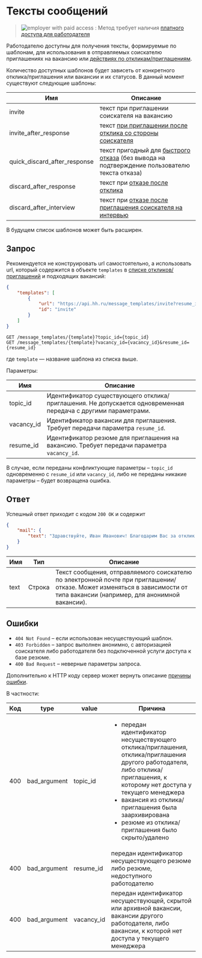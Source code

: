 # Тексты сообщений

> <img src="http://hhru.github.io/api/badges/emp_paid.png" alt="employer with paid access" /> : Метод требует наличия [платного доступа для работодателя](/docs/payable/employer_payable_methods.md)

Работодателю доступны для получения тексты, формируемые по шаблонам, для
использования в отправляемых соискателю приглашениях на вакансию или
[действиях по откликам/приглашениям](employer_negotiations.md#actions).

Количество доступных шаблонов будет зависеть от конкретного отклика/приглашения
или вакансии и их статусов. В данный момент существуют следующие шаблоны:

Имя | Описание
----|---------
invite | текст при приглашении соискателя на вакансию
invite_after_response | текст [при приглашении после отклика со стороны соискателя](employer_negotiations.md#invite)
quick_discard_after_response | текст пригодный для [быстрого отказа](employer_negotiations.md#discard) (без вывода на подтверждение пользователю текста отказа)
discard_after_response | текст при [отказе после отклика](employer_negotiations.md#discard)
discard_after_interview | текст при [отказе после приглашения соискателя на интервью](employer_negotiations.md#discard)

В будущем список шаблонов может быть расширен.


<a name="request"></a>
## Запрос

Рекомендуется не конструировать url самостоятельно, а использовать url,
который содержится в объекте `templates` в
[списке откликов/приглашений](employer_negotiations.md#negotiations-list)
и подходящих вакансий:

```json
{
    "templates": [
        {
            "url": "https://api.hh.ru/message_templates/invite?resume_id=0123456789abcdef&vacancy_id=123456",
            "id": "invite"
        }
    ]
}
```

```
GET /message_templates/{template}?topic_id={topic_id}
GET /message_templates/{template}?vacancy_id={vacancy_id}&resume_id={resume_id}
```

где `template` — название шаблона из списка выше.

Параметры:

Имя | Описание
----|---------
topic_id | Идентификатор существующего отклика/приглашения. Не допускается одновременная передача с другими параметрами.
vacancy_id | Идентификатор вакансии для приглашения. Требует передачи параметра `resume_id`.
resume_id | Идентификатор резюме для приглашения на вакансию. Требует передачи параметра `vacancy_id`.

В случае, если переданы конфликтующие параметры – `topic_id` одновременно с
`resume_id` или `vacancy_id`, либо не переданы никакие параметры – будет возвращена ошибка.


<a name="response"></a>
## Ответ

Успешный ответ приходит с кодом `200 OK` и содержит

```json
{
    "mail": {
        "text": "Здравствуйте, Иван Иванович! Благодарим Вас за отклик на вакансию... "
    }
}
```

Имя | Тип | Описание
----|-----|---------
text | Строка | Текст сообщения, отправляемого соискателю по электронной почте при приглашении/отказе. Может изменяться в зависимости от типа вакансии (например, для анонимной вакансии).


<a name="errors"></a>
## Ошибки

* `404 Not Found` – если использован несуществующий шаблон.
* `403 Forbidden` – запрос выполнен анонимно, с авторизацией соискателя либо
  работодателя без подключенной услуги доступа к базе резюме.
* `400 Bad Request` – неверные параметры запроса.

Дополнительно к HTTP коду сервер может вернуть описание
[причины ошибки](errors.md#general-errors).

В частности:

Код | type | value | Причина
----|------|-------|--------
400 | bad_argument | topic_id | <ul><li>передан идентификатор несуществующего отклика/приглашения, отклика/приглашения другого работодателя, либо отклика/приглашения, к которому нет доступа у текущего менеджера</li><li>вакансия из отклика/приглашения была заархивирована</li><li>резюме из отклика/приглашения было скрыто/удалено</li></ul>
400 | bad_argument | resume_id | передан идентификатор несуществующего резюме либо резюме, недоступного работодателю
400 | bad_argument | vacancy_id | передан идентификатор несуществующей, скрытой или архивной вакансии, вакансии другого работодателя, либо вакансии, к которой нет доступа у текущего менеджера
